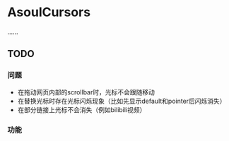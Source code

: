 # AsoulCursors

……

## TODO

### 问题

* 在拖动网页内部的scrollbar时，光标不会跟随移动
* 在替换光标时存在光标闪烁现象（比如先显示default和pointer后闪烁消失）
* 在部分链接上光标不会消失（例如bilibili视频）

### 功能
